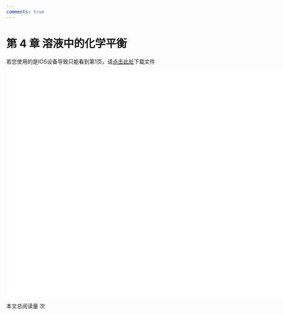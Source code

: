 ```yaml
---
comments: true
---
```


# 第 4 章 溶液中的化学平衡

<object data="第 4 章 溶液中的化学平衡.pdf" type="application/pdf" width="150%" height="800">
    <p>若您使用的是IOS设备导致只能看到第1页，请<a href="第 4 章 溶液中的化学平衡.pdf">点击此处</a>下载文件</p>
    <iframe src="第 4 章 溶液中的化学平衡.pdf#navpanes=0" width="500%" height="600" frameborder="0"></iframe>
    
</object>


<span id="busuanzi_container_page_pv">本文总阅读量 <span id="busuanzi_value_page_pv"></span> 次</span> 